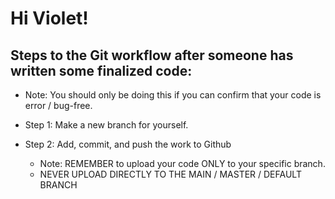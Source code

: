 # Hi Violet!

## Steps to the Git workflow after someone has written some finalized code:
- Note: You should only be doing this if you can confirm that your code is error / bug-free. 

- Step 1: Make a new branch for yourself. 
- Step 2: Add, commit, and push the work to Github 
    - Note: REMEMBER to upload your code ONLY to your specific branch. 
    - NEVER UPLOAD DIRECTLY TO THE MAIN / MASTER / DEFAULT BRANCH